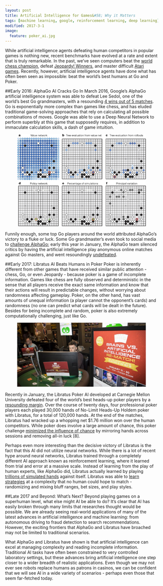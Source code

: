 ```yaml
---
layout: post
title: Artificial Intelligence for Games&#58; Why it Matters
tags: [machine learning, google, reinforcement learning, deep learning]
modified: 2017-3-1
image:
  feature: poker_ai.jpg
---
```

While artificial intelligence agents defeating human competitors in popular games is nothing new, recent benchmarks have evolved at a rate and extent that is truly remarkable. In the past, we’ve seen computers beat the [world chess champion], defeat [Jeopardy! Winners], and master difficult [Atari games]. Recently, however, artificial intelligence agents have done what has often been seen as impossible: beat the world’s best humans at Go and Poker. 

##Early 2016: AlphaGo AI Cracks Go
In March 2016, Google’s AlphaGo artificial intelligence system was able to defeat Lee Sedol, one of the world’s best Go grandmasters, with a resounding [4 wins out of 5 matches]. Go is exponentially more complex than games like chess, and has eluded traditional game-solving approaches that rely on calculating all possible combinations of moves. Google was able to use a Deep Neural Network to perform superbly at this game that supposedly requires, in addition to immaculate calculation skills, a dash of game intuition. 

<figure>
	<a href="http://www.nature.com/nature/journal/v529/n7587/full/nature16961.html"><img src="../images/alphago_network.jpg" alt=""></a>
</figure>

Funnily enough, some top Go players around the world attributed AlphaGo’s victory to a fluke or luck. Some Go grandmaster’s even took to social media to [challenge AlphaGo]; early this year in January, the AlphaGo team silenced critics by having the artificial intelligence play anonymous online matches against Go masters, and went resoundingly [undefeated].  

##Early 2017: Libratus AI Beats Humans in Poker
Poker is inherently different from other games that have received similar public attention - chess, Go, or even Jeopardy - because poker is a game of incomplete information. Games like chess are fully observed and deterministic in the sense that all players receive the exact same information and know that their actions will result in predictable changes, without worrying about randomness affecting gameplay. Poker, on the other hand, has vast amounts of unequal information (a player cannot the opponent’s cards) and randomness (no one can predict what cards will be dealt in the future). Besides for being incomplete and random, poker is also extremely computationally challenging, just like Go. 

<figure>
	<a href="https://www.pokernews.com/news/2017/01/poker-ai-beats-the-pros-26990.htm"><img src="../images/brain_vs_ai.jpg" alt=""></a>
</figure>

Recently in January, the Libratus Poker AI developed at Carnegie Mellon University defeated four of the world’s best heads-up poker players by a [resounding margin]. Over the course of twenty days, four professional poker players each played 30,000 hands of No-Limit Heads-Up Holdem poker with Libratus, for a total of 120,000 hands. At the end of the matches, Libratus had wracked up a whopping net $1.76 million won over the human competitors. While poker does involve a large amount of chance, this poker challenge [minimized the influence of chance] by mirroring hands across sessions and removing all-in luck [8]. 

Perhaps even more interesting than the decisive victory of Libratus is the fact that this AI did not utilize neural networks. While there is a lot of recent hype around neural networks, Libratus trained through a completely different AI approach known as reinforcement learning, where it learned from trial and error at a massive scale. Instead of learning from the play of human experts, like AlphaGo did, Libratus actually learned by playing [trillions of simulated hands] against itself. Libratus was able to [learn strategies] at a complexity that no human could hope to match - randomizing and mixing bluff ranges, bet sizes, and play styles.  

##Late 2017 and Beyond: What’s Next?
Beyond playing games on a superhuman level, what else might AI be able to do? It’s clear that AI has easily broken through many limits that researches thought would be possible. We are already seeing real-world applications of many of the latest advances in artificial intelligence and machine learning: from autonomous driving to fraud detection to search recommendations. However, the exciting frontiers that AlphaGo and Libratus have broached may not be limited to traditional scenarios.

What AlphaGo and Libratus have shown is that artificial intelligence can excel at managing complexity and reading incomplete information. Traditional AI tasks have often been constrained to very controlled laboratory settings, but these advances bring artificial intelligence one step closer to a wider breadth of realistic applications. Even though we may not ever see robots replace humans as patrons in casinos, we can be confident that we will see AI in a wide variety of scenarios - perhaps even those that seem far-fetched today. 




[world chess champion]: <http://www-03.ibm.com/ibm/history/ibm100/us/en/icons/deepblue/>

[Jeopardy! Winners]: <http://www.techrepublic.com/article/ibm-watson-the-inside-story-of-how-the-jeopardy-winning-supercomputer-was-born-and-what-it-wants-to-do-next/>

[Atari games]: <http://www.wired.co.uk/article/google-deepmind-atari>

[4 wins out of 5 matches]: <https://www.wired.com/2016/03/googles-ai-wins-fifth-final-game-go-genius-lee-sedol/>

[challenge AlphaGo]: <http://www.telegraph.co.uk/news/worldnews/asia/china/12190917/Google-AlphaGo-cant-beat-me-says-China-Go-grandmaster.html>

[undefeated]: <https://thenextweb.com/google/2017/01/05/google-alpha-go-victory/>

[resounding margin]: <https://www.newscientist.com/article/2117920-poker-ai-competes-to-beat-top-players-in-no-limit-game/>

[minimized the influence of chance]: <http://www.pokerlistings.com/libratus-poker-ai-smokes-humans-for-1-76m-is-this-the-end-42839>

[reinforcement learning]: <http://reinforcementlearning.ai-depot.com/>

[trillions of simulated hands]: <https://www.wired.com/2017/02/libratus/>

[learn strategies]: <https://www.technologyreview.com/s/603385/why-poker-is-a-big-deal-for-artificial-intelligence/>




